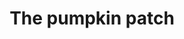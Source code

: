 ---
image_path: https://prdwebappstorage.blob.core.windows.net/kansaspattons/images/2009-10-18-gallery/photo00632.jpg
title: The pumpkin patch
---